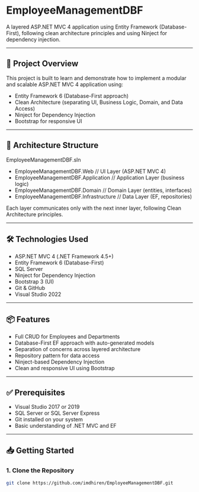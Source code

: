 ﻿# EmployeeManagementDBF

A layered ASP.NET MVC 4 application using Entity Framework (Database-First), following clean architecture principles and using Ninject for dependency injection.

---

## 🚀 Project Overview

This project is built to learn and demonstrate how to implement a modular and scalable ASP.NET MVC 4 application using:

- Entity Framework 6 (Database-First approach)
- Clean Architecture (separating UI, Business Logic, Domain, and Data Access)
- Ninject for Dependency Injection
- Bootstrap for responsive UI

---

## 🧱 Architecture Structure
EmployeeManagementDBF.sln
 - EmployeeManagementDBF.Web // UI Layer (ASP.NET MVC 4)
 - EmployeeManagementDBF.Application // Application Layer (business logic)
 - EmployeeManagementDBF.Domain // Domain Layer (entities, interfaces)
 - EmployeeManagementDBF.Infrastructure // Data Layer (EF, repositories)


Each layer communicates only with the next inner layer, following Clean Architecture principles.

---

## 🛠 Technologies Used

- ASP.NET MVC 4 (.NET Framework 4.5+)
- Entity Framework 6 (Database-First)
- SQL Server
- Ninject for Dependency Injection
- Bootstrap 3 (UI)
- Git & GitHub
- Visual Studio 2022

---

## 📦 Features

- Full CRUD for Employees and Departments
- Database-First EF approach with auto-generated models
- Separation of concerns across layered architecture
- Repository pattern for data access
- Ninject-based Dependency Injection
- Clean and responsive UI using Bootstrap

---

## ✅ Prerequisites

- Visual Studio 2017 or 2019
- SQL Server or SQL Server Express
- Git installed on your system
- Basic understanding of .NET MVC and EF

---

## 📥 Getting Started

### 1. Clone the Repository

```bash
git clone https://github.com/imdhiren/EmployeeManagementDBF.git
